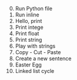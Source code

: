 0. Run Python file
1. Run inline
2. Hello, print
3. Print intege
4. Print float
5. Print string
6. Play with strings
7. Copy - Cut - Paste
8. Create a new sentence
9. Easter Egg
10. Linked list cycle
